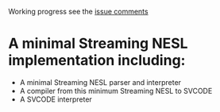 Working progress see the [issue comments](https://github.com/Ginko-X/Streaming_NESL/issues)

# A minimal Streaming NESL implementation including:
+ A minimal Streaming NESL parser and interpreter
+ A compiler from this minimum Streaming NESL to SVCODE
+ A SVCODE interpreter
